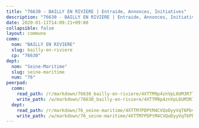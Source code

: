 ```yaml
---
title: "76630 - BAILLY EN RIVIERE | Entraide, Annonces, Initiatives"
description: "76630 - BAILLY EN RIVIERE | Entraide, Annonces, Initiatives"
date: 2020-01-11T14:09:21+09:00
collapsible: false
layout: commune
comm:
  nom: "BAILLY EN RIVIERE"
  slug: bailly-en-riviere
  cp: "76630"
dept:
  nom: "Seine-Maritime"
  slug: seine-maritime
  num: "76"
peerpad:
  comm:
    read_path: /r/markdown/76630_bailly-en-riviere/4XTTM9p4znVpL6UM3R7T142MZgWRauRuPwedVXAnAfVGKhu9o
    write_path: /w/markdown/76630_bailly-en-riviere/4XTTM9p4znVpL6UM3R7T142MZgWRauRuPwedVXAnAfVGKhu9o-K3TgTpJYLzYv2SK5NJu4z6mD6GUtKQuQTytpiHw8iG88QrkjcPuV7My2CdL6PF5Nbp8XdQPBu1hGfS9dasRkhgtB5ArJ2MsMd9H5kgYbB8T4rTjNByWXfquyw5nQNMyJsJHkTyvm
  dept:
    read_path: /r/markdown/76_seine-maritime/4XTTM7PDPtM4CVQoDyyVqT6Pbvj1SVtndpXJdTDsc7xwdMTdt
    write_path: /w/markdown/76_seine-maritime/4XTTM7PDPtM4CVQoDyyVqT6Pbvj1SVtndpXJdTDsc7xwdMTdt-K3TgUmo7Qwp8ZQz8qKFjC8WCY27ypEpX2c8BXeSV9rrPY1zRZn2SrYwkBXF8VnHkcepiXsccFfKHYuT2JNgSMXxLRaUGRu6o5B3BB15nZxEho97cTz3yC4eRTX4hZM1hcyAZrn8r
---
```


